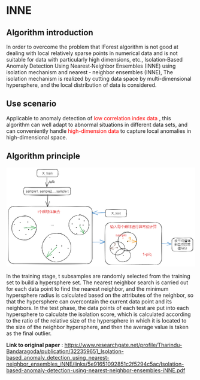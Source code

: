 # INNE 
 
## Algorithm introduction 
 
In order to overcome the problem that IForest algorithm is not good at dealing with local relatively sparse points in numerical data and is not suitable for data with particularly high dimensions, etc., Isolation‐Based Anomaly Detection Using Nearest‐Neighbor Ensembles (INNE) using isolation mechanism and nearest ‐ neighbor ensembles (INNE), The isolation mechanism is realized by cutting data space by multi-dimensional hypersphere, and the local distribution of data is considered. 
 
## Use scenario 
Applicable to anomaly detection of <font color='red'> low correlation index data </font>, this algorithm can well adapt to abnormal situations in different data sets, and can conveniently handle <font color='red'> high-dimension data </font> to capture local anomalies in high-dimensional space. 
 
## Algorithm principle 
![Excalidraw Image](./img/INNE.png)<br> 
 
In the training stage, t subsamples are randomly selected from the training set to build a hypersphere set. The nearest neighbor search is carried out for each data point to find the nearest neighbor, and the minimum hypersphere radius is calculated based on the attributes of the neighbor, so that the hypersphere can overcontain the current data point and its neighbors. In the test phase, the data points of each test are put into each hypersphere to calculate the isolation score, which is calculated according to the ratio of the relative size of the hypersphere in which it is located to the size of the neighbor hypersphere, and then the average value is taken as the final outlier. 
 
**Link to original paper** : <https://www.researchgate.net/profile/Tharindu-Bandaragoda/publication/322359651_Isolation-based_anomaly_detection_using_nearest-neighbor_ensembles_iNNE/links/5e91651092851c2f5294c5ac/Isolation-based-anomaly-detection-using-nearest-neighbor-ensembles-iNNE.pdf>
